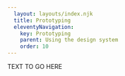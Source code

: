 ```yaml
---
  layout: layouts/index.njk
  title: Prototyping
  eleventyNavigation:
    key: Prototyping
    parent: Using the design system
    order: 10
---
```


TEXT TO GO HERE
